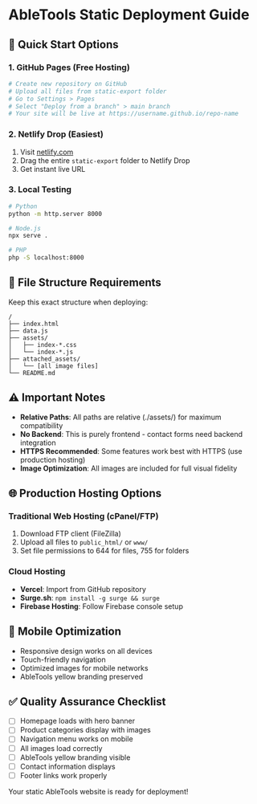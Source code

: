 # AbleTools Static Deployment Guide

## 🎯 Quick Start Options

### 1. GitHub Pages (Free Hosting)
```bash
# Create new repository on GitHub
# Upload all files from static-export folder
# Go to Settings > Pages
# Select "Deploy from a branch" > main branch
# Your site will be live at https://username.github.io/repo-name
```

### 2. Netlify Drop (Easiest)
1. Visit [netlify.com](https://netlify.com)
2. Drag the entire `static-export` folder to Netlify Drop
3. Get instant live URL

### 3. Local Testing
```bash
# Python
python -m http.server 8000

# Node.js
npx serve .

# PHP
php -S localhost:8000
```

## 🔧 File Structure Requirements

Keep this exact structure when deploying:
```
/
├── index.html
├── data.js
├── assets/
│   ├── index-*.css
│   └── index-*.js
├── attached_assets/
│   └── [all image files]
└── README.md
```

## ⚠️ Important Notes

- **Relative Paths**: All paths are relative (./assets/) for maximum compatibility
- **No Backend**: This is purely frontend - contact forms need backend integration
- **HTTPS Recommended**: Some features work best with HTTPS (use production hosting)
- **Image Optimization**: All images are included for full visual fidelity

## 🌐 Production Hosting Options

### Traditional Web Hosting (cPanel/FTP)
1. Download FTP client (FileZilla)
2. Upload all files to `public_html/` or `www/`
3. Set file permissions to 644 for files, 755 for folders

### Cloud Hosting
- **Vercel**: Import from GitHub repository
- **Surge.sh**: `npm install -g surge && surge`
- **Firebase Hosting**: Follow Firebase console setup

## 📱 Mobile Optimization

- Responsive design works on all devices
- Touch-friendly navigation
- Optimized images for mobile networks
- AbleTools yellow branding preserved

## ✅ Quality Assurance Checklist

- [ ] Homepage loads with hero banner
- [ ] Product categories display with images
- [ ] Navigation menu works on mobile
- [ ] All images load correctly
- [ ] AbleTools yellow branding visible
- [ ] Contact information displays
- [ ] Footer links work properly

Your static AbleTools website is ready for deployment!